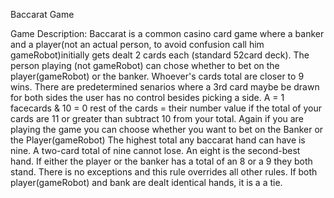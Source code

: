 Baccarat Game 

Game Description:
Baccarat is a common casino card game where a banker and a player(not an actual person, to avoid confusion call him gameRobot)initially gets dealt 2 cards each (standard 52card deck).
The person playing (not gameRobot) can chose whether to bet on the player(gameRobot) or the banker. 
Whoever's cards total are closer to 9 wins. 
There are predetermined senarios where a 3rd card maybe be drawn for both sides the user has no control besides picking a side.
A = 1 facecards & 10  = 0 rest of the cards = their number value
if the total of your cards are  11 or greater than subtract 10 from your total. 
Again if you are playing the game you can choose whether you want to bet on the Banker or the Player(gameRobot)
The highest total any baccarat hand can have is nine.
A two-card total of nine cannot lose. 
An eight is the second-best hand. 
If either the player or the banker has a total of an 8 or a 9 they both stand. 
There is no exceptions and this rule overrides all other rules.
If both player(gameRobot) and bank are dealt identical hands, it is a a tie.
